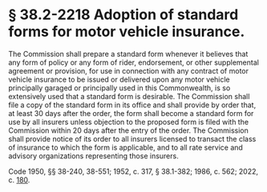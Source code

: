 # § 38.2-2218 Adoption of standard forms for motor vehicle insurance.

<p>The Commission shall prepare a standard form whenever it believes that any form of policy or any form of rider, endorsement, or other supplemental agreement or provision, for use in connection with any contract of motor vehicle insurance to be issued or delivered upon any motor vehicle principally garaged or principally used in this Commonwealth, is so extensively used that a standard form is desirable. The Commission shall file a copy of the standard form in its office and shall provide by order that, at least 30 days after the order, the form shall become a standard form for use by all insurers unless objection to the proposed form is filed with the Commission within 20 days after the entry of the order. The Commission shall provide notice of its order to all insurers licensed to transact the class of insurance to which the form is applicable, and to all rate service and advisory organizations representing those insurers.</p><p>Code 1950, §§ 38-240, 38-551; 1952, c. 317, § 38.1-382; 1986, c. 562; 2022, c. <a href='http://lis.virginia.gov/cgi-bin/legp604.exe?221+ful+CHAP0180'>180</a>.</p>